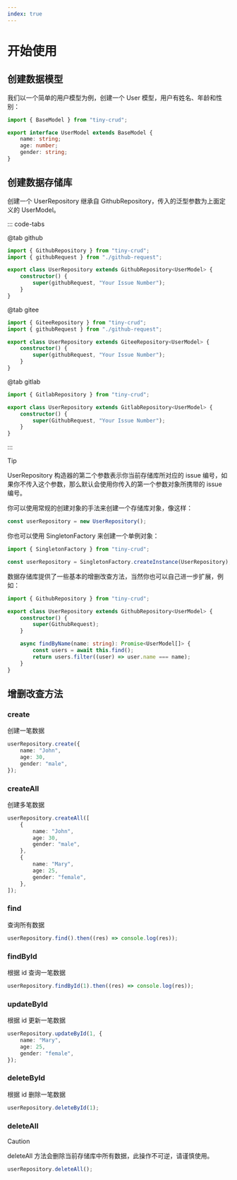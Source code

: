 ```yaml
---
index: true
---
```


# 开始使用

## 创建数据模型

我们以一个简单的用户模型为例，创建一个 User 模型，用户有姓名、年龄和性别：

```ts
import { BaseModel } from "tiny-crud";

export interface UserModel extends BaseModel {
    name: string;
    age: number;
    gender: string;
}
```

## 创建数据存储库

创建一个 UserRepository 继承自 GithubRepository，传入的泛型参数为上面定义的 UserModel。

::: code-tabs

@tab github

```ts
import { GithubRepository } from "tiny-crud";
import { githubRequest } from "./github-request";

export class UserRepository extends GithubRepository<UserModel> {
    constructor() {
        super(githubRequest, "Your Issue Number");
    }
}
```

@tab gitee

```ts
import { GiteeRepository } from "tiny-crud";
import { githubRequest } from "./github-request";

export class UserRepository extends GiteeRepository<UserModel> {
    constructor() {
        super(githubRequest, "Your Issue Number");
    }
}
```

@tab gitlab

```ts
import { GitlabRepository } from "tiny-crud";

export class UserRepository extends GitlabRepository<UserModel> {
    constructor() {
        super(GithubRequest, "Your Issue Number");
    }
}
```

:::

> [!tip]
> UserRepository 构造器的第二个参数表示你当前存储库所对应的 issue 编号，如果你不传入这个参数，那么默认会使用你传入的第一个参数对象所携带的 issue 编号。

你可以使用常规的创建对象的手法来创建一个存储库对象，像这样：

```ts
const userRepository = new UserRepository();
```

你也可以使用 SingletonFactory 来创建一个单例对象：

```ts
import { SingletonFactory } from "tiny-crud";

const userRepository = SingletonFactory.createInstance(UserRepository);
```

数据存储库提供了一些基本的增删改查方法，当然你也可以自己进一步扩展，例如：

```ts
import { GithubRepository } from "tiny-crud";

export class UserRepository extends GithubRepository<UserModel> {
    constructor() {
        super(GithubRequest);
    }

    async findByName(name: string): Promise<UserModel[]> {
        const users = await this.find();
        return users.filter((user) => user.name === name);
    }
}
```

## 增删改查方法

### create

创建一笔数据

```ts
userRepository.create({
    name: "John",
    age: 30,
    gender: "male",
});
```

### createAll

创建多笔数据

```ts
userRepository.createAll([
    {
        name: "John",
        age: 30,
        gender: "male",
    },
    {
        name: "Mary",
        age: 25,
        gender: "female",
    },
]);
```

### find

查询所有数据

```ts
userRepository.find().then((res) => console.log(res));
```

### findById

根据 id 查询一笔数据

```ts
userRepository.findById(1).then((res) => console.log(res));
```

### updateById

根据 id 更新一笔数据

```ts
userRepository.updateById(1, {
    name: "Mary",
    age: 25,
    gender: "female",
});
```

### deleteById

根据 id 删除一笔数据

```ts
userRepository.deleteById(1);
```

### deleteAll

> [!caution]
> deleteAll 方法会删除当前存储库中所有数据，此操作不可逆，请谨慎使用。

```ts
userRepository.deleteAll();
```
